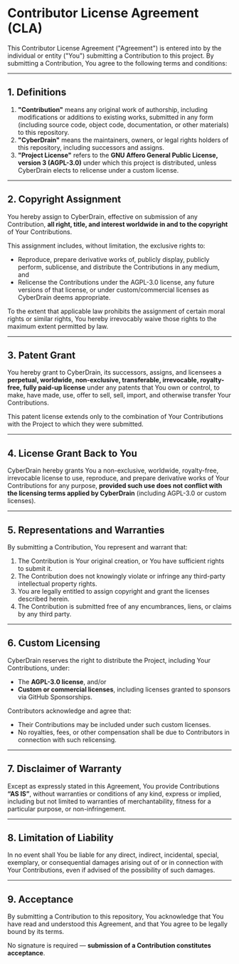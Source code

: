 # Contributor License Agreement (CLA)

This Contributor License Agreement ("Agreement") is entered into by the individual or entity ("You") submitting a Contribution to this project. By submitting a Contribution, You agree to the following terms and conditions:

---

## 1. Definitions

1. **"Contribution"** means any original work of authorship, including modifications or additions to existing works, submitted in any form (including source code, object code, documentation, or other materials) to this repository.
2. **"CyberDrain"** means the maintainers, owners, or legal rights holders of this repository, including successors and assigns.
3. **"Project License"** refers to the **GNU Affero General Public License, version 3 (AGPL-3.0)** under which this project is distributed, unless CyberDrain elects to relicense under a custom license.

---

## 2. Copyright Assignment

You hereby assign to CyberDrain, effective on submission of any Contribution, **all right, title, and interest worldwide in and to the copyright** of Your Contributions.

This assignment includes, without limitation, the exclusive rights to:

* Reproduce, prepare derivative works of, publicly display, publicly perform, sublicense, and distribute the Contributions in any medium, and
* Relicense the Contributions under the AGPL-3.0 license, any future versions of that license, or under custom/commercial licenses as CyberDrain deems appropriate.

To the extent that applicable law prohibits the assignment of certain moral rights or similar rights, You hereby irrevocably waive those rights to the maximum extent permitted by law.

---

## 3. Patent Grant

You hereby grant to CyberDrain, its successors, assigns, and licensees a **perpetual, worldwide, non-exclusive, transferable, irrevocable, royalty-free, fully paid-up license** under any patents that You own or control, to make, have made, use, offer to sell, sell, import, and otherwise transfer Your Contributions.

This patent license extends only to the combination of Your Contributions with the Project to which they were submitted.

---

## 4. License Grant Back to You

CyberDrain hereby grants You a non-exclusive, worldwide, royalty-free, irrevocable license to use, reproduce, and prepare derivative works of Your Contributions for any purpose, **provided such use does not conflict with the licensing terms applied by CyberDrain** (including AGPL-3.0 or custom licenses).

---

## 5. Representations and Warranties

By submitting a Contribution, You represent and warrant that:

1. The Contribution is Your original creation, or You have sufficient rights to submit it.
2. The Contribution does not knowingly violate or infringe any third-party intellectual property rights.
3. You are legally entitled to assign copyright and grant the licenses described herein.
4. The Contribution is submitted free of any encumbrances, liens, or claims by any third party.

---

## 6. Custom Licensing

CyberDrain reserves the right to distribute the Project, including Your Contributions, under:

* The **AGPL-3.0 license**, and/or
* **Custom or commercial licenses**, including licenses granted to sponsors via GitHub Sponsorships.

Contributors acknowledge and agree that:

* Their Contributions may be included under such custom licenses.
* No royalties, fees, or other compensation shall be due to Contributors in connection with such relicensing.

---

## 7. Disclaimer of Warranty

Except as expressly stated in this Agreement, You provide Contributions **“AS IS”**, without warranties or conditions of any kind, express or implied, including but not limited to warranties of merchantability, fitness for a particular purpose, or non-infringement.

---

## 8. Limitation of Liability

In no event shall You be liable for any direct, indirect, incidental, special, exemplary, or consequential damages arising out of or in connection with Your Contributions, even if advised of the possibility of such damages.

---

## 9. Acceptance

By submitting a Contribution to this repository, You acknowledge that You have read and understood this Agreement, and that You agree to be legally bound by its terms.

No signature is required — **submission of a Contribution constitutes acceptance**.
